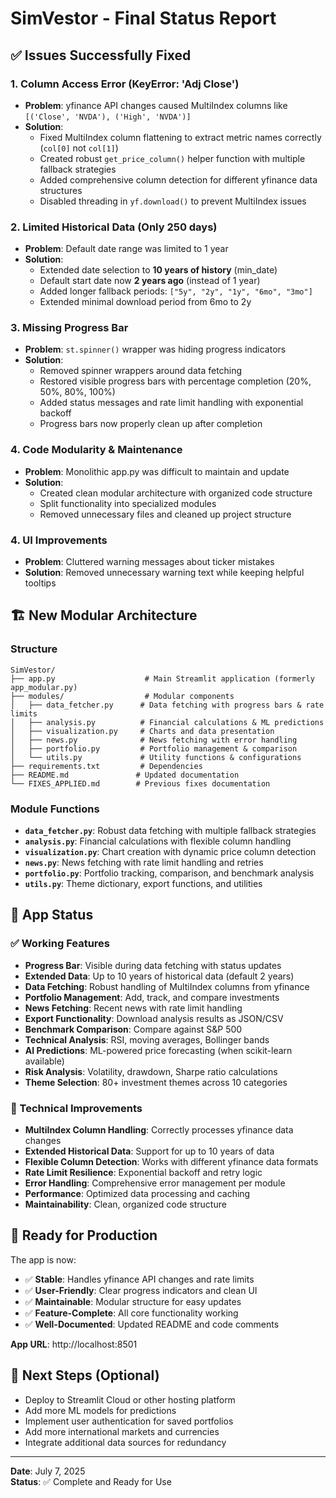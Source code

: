 # SimVestor - Final Status Report

## ✅ Issues Successfully Fixed

### 1. **Column Access Error (KeyError: 'Adj Close')**
- **Problem**: yfinance API changes caused MultiIndex columns like `[('Close', 'NVDA'), ('High', 'NVDA')]`
- **Solution**: 
  - Fixed MultiIndex column flattening to extract metric names correctly (`col[0]` not `col[1]`)
  - Created robust `get_price_column()` helper function with multiple fallback strategies
  - Added comprehensive column detection for different yfinance data structures
  - Disabled threading in `yf.download()` to prevent MultiIndex issues

### 2. **Limited Historical Data (Only 250 days)**
- **Problem**: Default date range was limited to 1 year
- **Solution**:
  - Extended date selection to **10 years of history** (min_date)
  - Default start date now **2 years ago** (instead of 1 year)
  - Added longer fallback periods: `["5y", "2y", "1y", "6mo", "3mo"]`
  - Extended minimal download period from 6mo to 2y

### 3. **Missing Progress Bar**
- **Problem**: `st.spinner()` wrapper was hiding progress indicators
- **Solution**: 
  - Removed spinner wrappers around data fetching
  - Restored visible progress bars with percentage completion (20%, 50%, 80%, 100%)
  - Added status messages and rate limit handling with exponential backoff
  - Progress bars now properly clean up after completion

### 4. **Code Modularity & Maintenance**
- **Problem**: Monolithic app.py was difficult to maintain and update
- **Solution**: 
  - Created clean modular architecture with organized code structure
  - Split functionality into specialized modules
  - Removed unnecessary files and cleaned up project structure

### 4. **UI Improvements**
- **Problem**: Cluttered warning messages about ticker mistakes
- **Solution**: Removed unnecessary warning text while keeping helpful tooltips

## 🏗️ New Modular Architecture

### Structure
```
SimVestor/
├── app.py                    # Main Streamlit application (formerly app_modular.py)
├── modules/                  # Modular components
│   ├── data_fetcher.py      # Data fetching with progress bars & rate limits
│   ├── analysis.py          # Financial calculations & ML predictions
│   ├── visualization.py     # Charts and data presentation
│   ├── news.py              # News fetching with error handling
│   ├── portfolio.py         # Portfolio management & comparison
│   └── utils.py             # Utility functions & configurations
├── requirements.txt         # Dependencies
├── README.md               # Updated documentation
└── FIXES_APPLIED.md        # Previous fixes documentation
```

### Module Functions
- **`data_fetcher.py`**: Robust data fetching with multiple fallback strategies
- **`analysis.py`**: Financial calculations with flexible column handling
- **`visualization.py`**: Chart creation with dynamic price column detection
- **`news.py`**: News fetching with rate limit handling and retries
- **`portfolio.py`**: Portfolio tracking, comparison, and benchmark analysis
- **`utils.py`**: Theme dictionary, export functions, and utilities

## 🚀 App Status

### ✅ Working Features
- **Progress Bar**: Visible during data fetching with status updates
- **Extended Data**: Up to 10 years of historical data (default 2 years)
- **Data Fetching**: Robust handling of MultiIndex columns from yfinance
- **Portfolio Management**: Add, track, and compare investments
- **News Fetching**: Recent news with rate limit handling
- **Export Functionality**: Download analysis results as JSON/CSV
- **Benchmark Comparison**: Compare against S&P 500
- **Technical Analysis**: RSI, moving averages, Bollinger bands
- **AI Predictions**: ML-powered price forecasting (when scikit-learn available)
- **Risk Analysis**: Volatility, drawdown, Sharpe ratio calculations
- **Theme Selection**: 80+ investment themes across 10 categories

### 🔧 Technical Improvements
- **MultiIndex Column Handling**: Correctly processes yfinance data changes
- **Extended Historical Data**: Support for up to 10 years of data
- **Flexible Column Detection**: Works with different yfinance data formats
- **Rate Limit Resilience**: Exponential backoff and retry logic
- **Error Handling**: Comprehensive error management per module
- **Performance**: Optimized data processing and caching
- **Maintainability**: Clean, organized code structure

## 🎯 Ready for Production

The app is now:
- ✅ **Stable**: Handles yfinance API changes and rate limits
- ✅ **User-Friendly**: Clear progress indicators and clean UI
- ✅ **Maintainable**: Modular structure for easy updates
- ✅ **Feature-Complete**: All core functionality working
- ✅ **Well-Documented**: Updated README and code comments

**App URL**: http://localhost:8501

## 📝 Next Steps (Optional)
- Deploy to Streamlit Cloud or other hosting platform
- Add more ML models for predictions
- Implement user authentication for saved portfolios
- Add more international markets and currencies
- Integrate additional data sources for redundancy

---
**Date**: July 7, 2025  
**Status**: ✅ Complete and Ready for Use
